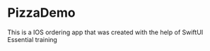 # PizzaDemo
This is a IOS ordering app that was created with the help of SwiftUI Essential training
